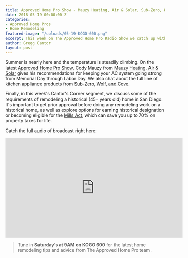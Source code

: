 ```yaml
---
title: Approved Home Pro Show - Mauzy Heating, Air & Solar, Sub-Zero, Wolf, and Cove
date: 2018-05-19 00:00:00 Z
categories:
- Approved Home Pros
- Home Remodeling
featured-image: "/uploads/05-19-KOGO-600.png"
excerpt: This week on The Approved Home Pro Radio Show we catch up with Mauzy HVAC and Sub-Zero, Wolf, and Cove.
author: Gregg Cantor
layout: post
---
```


Summer is nearly here and the temperature is steadily climbing. On the latest [Approved Home Pro Show](https://www.sandiegoapprovedhomepros.com/blog/the-approved-home-pro-radio-show-mauzy-heating-air-sub-zero-wolf-cove/), Cody Mauzy from [Mauzy Heating, Air & Solar](https://www.mauzy.com/) gives his recommendations for keeping your AC system going strong from Memorial Day through Labor Day. We also chat about the full line of kitchen appliance products from [Sub-Zero, Wolf, and Cove](http://www.subzero-wolf.com/).

Finally, in this week's Cantor's Corner segment, we discuss some of the requirements of remodeling a historical (45+ years old) home in San Diego. It's important to get prior approval before doing any remodeling work on a historical home, as well as explore options for earning historical designation or becoming eligible for the [Mills Act](https://www.sandiego.gov/development-services/historical/faq/millsact), which can save you up to 70% on property taxes for life.

Catch the full audio of broadcast right here:

<div class="flex-video">
  <iframe width="560" height="315" src="https://www.youtube.com/embed/tUfiSp1yHoc?rel=0&amp;showinfo=0" frameborder="0" allow="autoplay; encrypted-media" allowfullscreen></iframe>
</div>

> Tune in **Saturday's at 9AM on KOGO 600** for the latest home remodeling tips and advice from The Approved Home Pro team.
